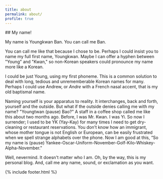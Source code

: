 ```yaml
---
title: about
permalink: about/
profile: true
---
```

<p></p>
## My name!
<p></p> 
My name is Youngkwan Ban. You can call me Ban.  

You can call me like that because I chose to be. Perhaps I could insist you to name my full first name, Youngkwan. Maybe I can offer a hyphen between "Young" and "Kwan," so non-Korean speakers could pronounce my name more like a Korean. 

I could be just Young, using my first phoneme. This is a common solution to deal with long, tedious and unrememberable Korean names for many. Perhaps I could use Andrew, or _Andre_ with a French nasal accent, that is my old baptismal name. 

Naming yourself is your apparatus to reality. It interchanges, back and forth, yourself and the outside. But what if the outside denies calling me with my name? "Youngtwan (pause) Bao?" A staff in a coffee shop called me like this about two months ago. Before, I was Mr. Kwan. I was Yi. So now I surrender; I used to be YK (Yay-Kay) for many times I need to get dry-cleaning or restaurant reservations. You don’t know how an immigrant, whose mother tongue is not English or European, can be easily frustrated when we spell strange alphabets over the phone. Now I am good at this, “So my name is (pause) Yankee-Oscar-Uniform-November-Golf-Kilo-Whiskey-Alpha-November.” 

Well, nevermind. It doesn't matter who I am. Oh, by the way, this is my personal blog. And, call me any name, sound, or exclamation as you want. 

{% include footer.html %}
